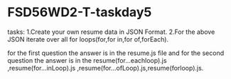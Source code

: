 # FSD56WD2-T-taskday5
tasks: 
1.Create your own resume data in JSON Format.
2.For the above JSON iterate over all for loops(for,for in,for of,forEach).

for the first question the answer is in the resume.js file
and for the second question the answer is in the resume(for...eachloop).js ,resume(for...inLoop).js ,resume(for...ofLoop).js,resume(forloop).js.

